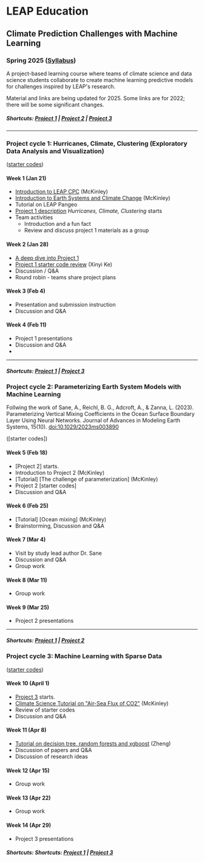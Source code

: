 # LEAP Education
## Climate Prediction Challenges with Machine Learning
### Spring 2025 ([Syllabus](CourseInfo/CPC-Spring2025-Syllabus.md))

A project-based learning course where teams of climate science and data science students collaborate to create machine learning predictive models for challenges inspired by LEAP's research.

Material and links are being updated for 2025. Some links are for 2022; there will be some significant changes. 

##### Shortcuts: [Project 1](#project-cycle-1-jupyter-notebook-for-exploratory-data-analysis) | [Project 2](#project-cycle-2-physics-informed-machine-learning) | [Project 3](#project-cycle-3-predictive-modeling)
----
### Project cycle 1: Hurricanes, Climate, Clustering (Exploratory Data Analysis and Visualization)
([starter codes](Project-StarterCodes/Project1-EDAV))
#### Week 1 (Jan 21)
+ [Introduction to LEAP CPC](Tutorials/Lecture01-Introduction.pdf) (McKinley)
+ [Introduction to Earth Systems and Climate Change](Tutorials/Lecture01-Climate-Basics-sp2022.pdf) (McKinley)
+ Tutorial on LEAP Pangeo
+ [Project 1 description](Project-StarterCodes/Project1-EDAV/doc/Proj1_desc.md) *Hurricanes, Climate, Clustering* starts
+ Team activities
	+ Introduction and a fun fact
	+ Review and discuss project 1 materials as a group


#### Week 2 (Jan 28)
+ [A deep dive into Project 1](Tutorials/Lecture02-A-Deep-Dive-into-the-Hurricane-Paper.pdf)
+ [Project 1 starter code review](Project-StarterCodes/Project1-EDAV/lib/Project1-Starter.ipynb) (Xinyi Ke)
+ Discussion / Q&A
+ Round robin - teams share project plans

#### Week 3 (Feb 4)
+ Presentation and submission instruction 
+ Discussion and Q&A

#### Week 4 (Feb 11)
+ Project 1 presentations
+ Discussion and Q&A
+ 
----
##### Shortcuts: [Project 1](#project-cycle-1-jupyter-notebook-for-exploratory-data-analysis) | [Project 3](#project-cycle-3-predictive-modeling)

### Project cycle 2: Parameterizing Earth System Models with Machine Learning

Follwing the work of Sane, A., Reichl, B. G., Adcroft, A., & Zanna, L. (2023). Parameterizing Vertical Mixing Coefficients in the Ocean Surface Boundary Layer Using Neural Networks. Journal of Advances in Modeling Earth Systems, 15(10). [doi:10.1029/2023ms003890](https://doi.org/10.1029/2023ms003890)

([starter codes])

#### Week 5 (Feb 18)
+ [Project 2] starts.
+ Introduction to Project 2 (McKinley)
+ [Tutorial] [The challenge of parameterization] (McKinley)
+ Project 2 [starter codes]
+ Discussion and Q&A

#### Week 6 (Feb 25)
+ [Tutorial] [Ocean mixing] (McKinley)
+ Brainstorming, Discussion and Q&A

#### Week 7 (Mar 4)
+ Visit by study lead author Dr. Sane
+ Discussion and Q&A
+ Group work

#### Week 8 (Mar 11)
+ Group work

#### Week 9 (Mar 25)
+ Project 2 presentations
----
##### Shortcuts: [Project 1](#project-cycle-1-jupyter-notebook-for-exploratory-data-analysis) | [Project 2](#project-cycle-2-physics-informed-machine-learning) 

### Project cycle 3: Machine Learning with Sparse Data
([starter codes](Project-StarterCodes/Project3-PredModel))

#### Week 10 (April 1)
+ [Project 3](Project-StarterCodes/Project3-PredModel) starts.
+ [Climate Science Tutorial on "Air-Sea Flux of CO2"](Tutorials/Project3_Science_McKinley_22March2022.pdf) (McKinley)
+ Review of starter codes
+ Discussion and Q&A
 
#### Week 11 (Apr 8)
+ [Tutorial on decision tree, random forests and xgboost](Tutorials/Project3-Trees.pdf) (Zheng)
+ Discussion of papers and Q&A
+ Discussion of research ideas
  
#### Week 12 (Apr 15)
+ Group work 

#### Week 13 (Apr 22)
+ Group work 

#### Week 14 (Apr 29)
+ Project 3 presentations

##### Shortcuts: Shortcuts: [Project 1](#project-cycle-1-jupyter-notebook-for-exploratory-data-analysis) | [Project 3](#project-cycle-3-predictive-modeling)
